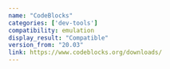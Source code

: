 ```yaml
---
name: "CodeBlocks"
categories: ['dev-tools']
compatibility: emulation
display_result: "Compatible"
version_from: "20.03"
link: https://www.codeblocks.org/downloads/
---
```


